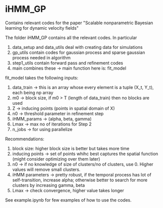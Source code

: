 # iHMM_GP
Contains relevant codes for the paper "Scalable nonparametric Bayesian learning for dynamic velocity fields"

The folder iHMM_GP contains all the relevant codes. In particular
1. data_setup and data_utils deal with creating data for simulations
2. gp_utils contain codes for gaussian process and sparse gaussian process needed in algorithm
3. step1_utils contain forward pass and refinement codes
4. main combines these -> main function here is: fit_model

fit_model takes the following inputs:
1. data_train -> this is an array whose every element is a tuple (X_t, Y_t), each being np array
2. m0 -> block size, if m0 > T (length of data_train) then no blocks are used
3. Z -> inducing points (points in spatial domain of X)
4. n0 -> threshold parameter in refinement step
5. iHMM_params -> (alpha, beta, gamma)
6. Lmax -> max no of iterations for Step 2
7. n_jobs -> for using parallelize

Recommendations:
1. block size: higher block size is better but takes more time
2. inducing points -> set of points whihc best captures the spatial function (might consider optimizing over them later)
3. n0 -> if no knowledge of size of clusters/no of clusters, use 0. Higher values will remove small clusters.
4. iHMM parameters -> pretty robust, if the temporal process has lot of self-transition, increase alpha; otherwise better to search for more clusters by increasing gamma, beta
5. Lmax -> check convergence, higher value takes longer

See example.ipynb for few examples of how to use the codes. 

